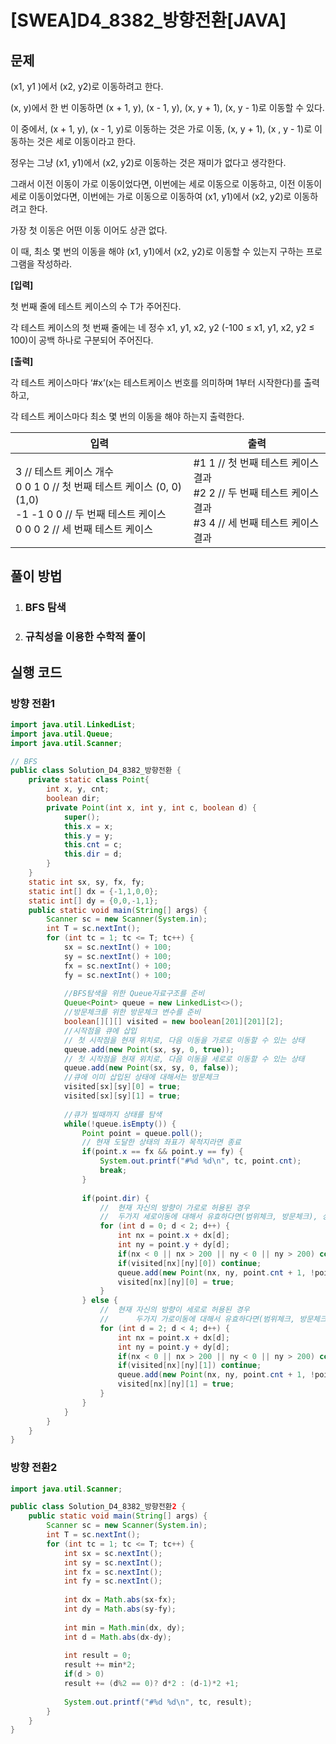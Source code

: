 # [SWEA]D4_8382_방향전환[JAVA]

## 문제

(x1, y1 )에서 (x2, y2)로 이동하려고 한다.

(x, y)에서 한 번 이동하면 (x + 1, y), (x - 1, y), (x, y + 1), (x, y - 1)로 이동할 수 있다.

이 중에서, (x + 1, y), (x - 1, y)로 이동하는 것은 가로 이동, (x, y + 1), (x , y - 1)로 이동하는 것은 세로 이동이라고 한다.

정우는 그냥 (x1, y1)에서 (x2, y2)로 이동하는 것은 재미가 없다고 생각한다.

그래서 이전 이동이 가로 이동이었다면, 이번에는 세로 이동으로 이동하고, 이전 이동이 세로 이동이었다면, 이번에는 가로 이동으로 이동하여 (x1, y1)에서 (x2, y2)로 이동하려고 한다.

가장 첫 이동은 어떤 이동 이어도 상관 없다.

이 때, 최소 몇 번의 이동을 해야 (x1, y1)에서 (x2, y2)로 이동할 수 있는지 구하는 프로그램을 작성하라.


**[입력]**

첫 번째 줄에 테스트 케이스의 수 T가 주어진다.

각 테스트 케이스의 첫 번째 줄에는 네 정수 x1, y1, x2, y2 (-100 ≤ x1, y1, x2, y2 ≤ 100)이 공백 하나로 구분되어 주어진다.


**[출력]**

각 테스트 케이스마다 ‘#x’(x는 테스트케이스 번호를 의미하며 1부터 시작한다)를 출력하고,

각 테스트 케이스마다 최소 몇 번의 이동을 해야 하는지 출력한다.


| 입력                                                         | 출력                                                         |
| ------------------------------------------------------------ | ------------------------------------------------------------ |
| 3 // 테스트 케이스 개수<br/>0 0 1 0 // 첫 번째 테스트 케이스 (0, 0) (1,0)<br/>-1 -1 0 0 // 두 번째 테스트 케이스<br/>0 0 0 2 // 세 번째 테스트 케이스 | #1 1 // 첫 번째 테스트 케이스 결과<br/>#2 2 // 두 번째 테스트 케이스 결과<br/>#3 4 // 세 번째 테스트 케이스 결과 |


## 풀이 방법

1. ### BFS 탐색

2. ### 규칙성을 이용한 수학적 풀이



## 실행 코드

### 방향 전환1

```java
import java.util.LinkedList;
import java.util.Queue;
import java.util.Scanner;

// BFS
public class Solution_D4_8382_방향전환 {
	private static class Point{
		int x, y, cnt;
		boolean dir;
		private Point(int x, int y, int c, boolean d) {
			super();
			this.x = x;
			this.y = y;
			this.cnt = c;
			this.dir = d;
		}		
	}
	static int sx, sy, fx, fy;
	static int[] dx = {-1,1,0,0};
	static int[] dy = {0,0,-1,1};
	public static void main(String[] args) {
		Scanner sc = new Scanner(System.in);
		int T = sc.nextInt();
		for (int tc = 1; tc <= T; tc++) {
			sx = sc.nextInt() + 100;
			sy = sc.nextInt() + 100;
			fx = sc.nextInt() + 100;
			fy = sc.nextInt() + 100;
			
			//BFS탐색을 위한 Queue자료구조를 준비
			Queue<Point> queue = new LinkedList<>();
			//방문체크를 위한 방문체크 변수를 준비
			boolean[][][] visited = new boolean[201][201][2];
			//시작점을 큐에 삽입
			// 첫 시작점을 현재 위치로, 다음 이동을 가로로 이동할 수 있는 상태
			queue.add(new Point(sx, sy, 0, true));
			// 첫 시작점을 현재 위치로, 다음 이동을 세로로 이동할 수 있는 상태
			queue.add(new Point(sx, sy, 0, false));
			//큐에 이미 삽입된 상태에 대해서는 방문체크
			visited[sx][sy][0] = true;
			visited[sx][sy][1] = true;
			
			//큐가 빌때까지 상태를 탐색
			while(!queue.isEmpty()) {
				Point point = queue.poll();
				// 현재 도달한 상태의 좌표가 목적지라면 종료
				if(point.x == fx && point.y == fy) {
					System.out.printf("#%d %d\n", tc, point.cnt);
					break;
				}
				
				if(point.dir) {
					//	현재 자신의 방향이 가로로 허용된 경우
					//	두가지 세로이동에 대해서 유효하다면(범위체크, 방문체크), 상태노드를 큐에 추가 후 방문 체크
					for (int d = 0; d < 2; d++) {
						int nx = point.x + dx[d];
						int ny = point.y + dy[d];
						if(nx < 0 || nx > 200 || ny < 0 || ny > 200) continue;
						if(visited[nx][ny][0]) continue;
						queue.add(new Point(nx, ny, point.cnt + 1, !point.dir));
						visited[nx][ny][0] = true;
					}
				} else {
					//	현재 자신의 방향이 세로로 허용된 경우
					//		두가지 가로이동에 대해서 유효하다면(범위체크, 방문체크), 상태노드를 큐에 추가 후 방문 체크
					for (int d = 2; d < 4; d++) {
						int nx = point.x + dx[d];
						int ny = point.y + dy[d];
						if(nx < 0 || nx > 200 || ny < 0 || ny > 200) continue;
						if(visited[nx][ny][1]) continue;
						queue.add(new Point(nx, ny, point.cnt + 1, !point.dir));
						visited[nx][ny][1] = true;
					}
				}
			}
		}
	}
}
```

### 방향 전환2

```java
import java.util.Scanner;

public class Solution_D4_8382_방향전환2 {
	public static void main(String[] args) {
		Scanner sc = new Scanner(System.in);
		int T = sc.nextInt();
		for (int tc = 1; tc <= T; tc++) {
			int sx = sc.nextInt();
			int sy = sc.nextInt();
			int fx = sc.nextInt();
			int fy = sc.nextInt();
			
			int dx = Math.abs(sx-fx);
			int dy = Math.abs(sy-fy);
			
			int min = Math.min(dx, dy);
			int d = Math.abs(dx-dy);
			
			int result = 0;
			result += min*2;
			if(d > 0)
			result += (d%2 == 0)? d*2 : (d-1)*2 +1; 
			
			System.out.printf("#%d %d\n", tc, result);
		}
	}
}
```

